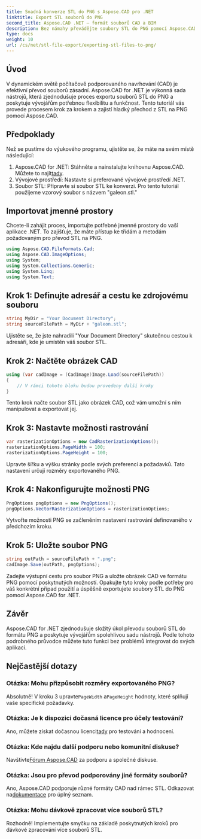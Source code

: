```yaml
---
title: Snadná konverze STL do PNG s Aspose.CAD pro .NET
linktitle: Export STL souborů do PNG
second_title: Aspose.CAD .NET – formát souborů CAD a BIM
description: Bez námahy převádějte soubory STL do PNG pomocí Aspose.CAD for .NET. Postupujte podle našeho podrobného průvodce pro bezproblémovou integraci. Stáhnout teď!
type: docs
weight: 10
url: /cs/net/stl-file-export/exporting-stl-files-to-png/
---
```

## Úvod
V dynamickém světě počítačově podporovaného navrhování (CAD) je efektivní převod souborů zásadní. Aspose.CAD for .NET je výkonná sada nástrojů, která zjednodušuje proces exportu souborů STL do PNG a poskytuje vývojářům potřebnou flexibilitu a funkčnost. Tento tutoriál vás provede procesem krok za krokem a zajistí hladký přechod z STL na PNG pomocí Aspose.CAD.
## Předpoklady
Než se pustíme do výukového programu, ujistěte se, že máte na svém místě následující:
1.  Aspose.CAD for .NET: Stáhněte a nainstalujte knihovnu Aspose.CAD. Můžete to najít[tady](https://releases.aspose.com/cad/net/).
2. Vývojové prostředí: Nastavte si preferované vývojové prostředí .NET.
3. Soubor STL: Připravte si soubor STL ke konverzi. Pro tento tutoriál použijeme vzorový soubor s názvem "galeon.stl."
## Importovat jmenné prostory
Chcete-li zahájit proces, importujte potřebné jmenné prostory do vaší aplikace .NET. To zajišťuje, že máte přístup ke třídám a metodám požadovaným pro převod STL na PNG.
```csharp
using Aspose.CAD.FileFormats.Cad;
using Aspose.CAD.ImageOptions;
using System;
using System.Collections.Generic;
using System.Linq;
using System.Text;
```
## Krok 1: Definujte adresář a cestu ke zdrojovému souboru
```csharp
string MyDir = "Your Document Directory";
string sourceFilePath = MyDir + "galeon.stl";
```
Ujistěte se, že jste nahradili "Your Document Directory" skutečnou cestou k adresáři, kde je umístěn váš soubor STL.
## Krok 2: Načtěte obrázek CAD
```csharp
using (var cadImage = (CadImage)Image.Load(sourceFilePath))
{
    // V rámci tohoto bloku budou provedeny další kroky
}
```
Tento krok načte soubor STL jako obrázek CAD, což vám umožní s ním manipulovat a exportovat jej.
## Krok 3: Nastavte možnosti rastrování
```csharp
var rasterizationOptions = new CadRasterizationOptions();
rasterizationOptions.PageWidth = 100;
rasterizationOptions.PageHeight = 100;
```
Upravte šířku a výšku stránky podle svých preferencí a požadavků. Tato nastavení určují rozměry exportovaného PNG.
## Krok 4: Nakonfigurujte možnosti PNG
```csharp
PngOptions pngOptions = new PngOptions();
pngOptions.VectorRasterizationOptions = rasterizationOptions;
```
Vytvořte možnosti PNG se začleněním nastavení rastrování definovaného v předchozím kroku.
## Krok 5: Uložte soubor PNG
```csharp
string outPath = sourceFilePath + ".png";
cadImage.Save(outPath, pngOptions);
```
Zadejte výstupní cestu pro soubor PNG a uložte obrázek CAD ve formátu PNG pomocí poskytnutých možností.
Opakujte tyto kroky podle potřeby pro váš konkrétní případ použití a úspěšně exportujete soubory STL do PNG pomocí Aspose.CAD for .NET.
## Závěr
Aspose.CAD for .NET zjednodušuje složitý úkol převodu souborů STL do formátu PNG a poskytuje vývojářům spolehlivou sadu nástrojů. Podle tohoto podrobného průvodce můžete tuto funkci bez problémů integrovat do svých aplikací.
## Nejčastější dotazy
### Otázka: Mohu přizpůsobit rozměry exportovaného PNG?
 Absolutně! V kroku 3 upravte`PageWidth` a`PageHeight` hodnoty, které splňují vaše specifické požadavky.
### Otázka: Je k dispozici dočasná licence pro účely testování?
 Ano, můžete získat dočasnou licenci[tady](https://purchase.aspose.com/temporary-license/) pro testování a hodnocení.
### Otázka: Kde najdu další podporu nebo komunitní diskuse?
 Navštivte[Fórum Aspose.CAD](https://forum.aspose.com/c/cad/19) za podporu a společné diskuse.
### Otázka: Jsou pro převod podporovány jiné formáty souborů?
 Ano, Aspose.CAD podporuje různé formáty CAD nad rámec STL. Odkazovat na[dokumentace](https://reference.aspose.com/cad/net/) pro úplný seznam.
### Otázka: Mohu dávkově zpracovat více souborů STL?
Rozhodně! Implementujte smyčku na základě poskytnutých kroků pro dávkové zpracování více souborů STL.